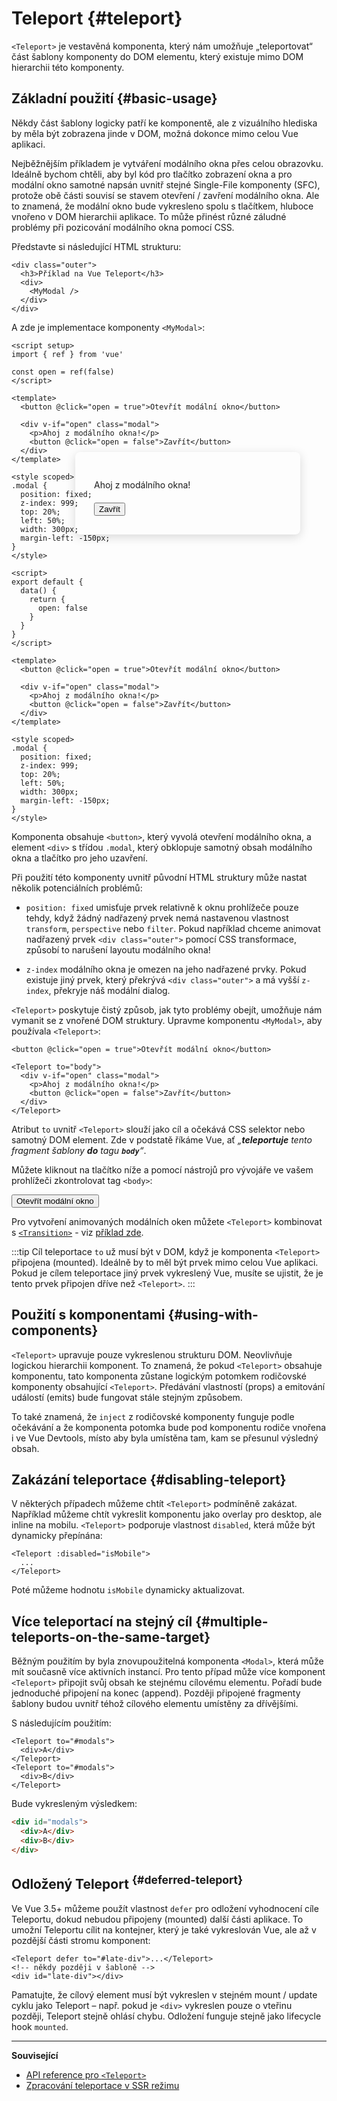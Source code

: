 # Teleport {#teleport}

 <VueSchoolLink href="https://vueschool.io/lessons/vue-3-teleport" title="Lekce o komponentě Teleport ve Vue.js zdarma"/>

`<Teleport>` je vestavěná komponenta, který nám umožňuje „teleportovat“ část šablony komponenty do DOM elementu, který existuje mimo DOM hierarchii této komponenty.

## Základní použití {#basic-usage}

Někdy část šablony logicky patří ke komponentě, ale z vizuálního hlediska by měla být zobrazena jinde v DOM, možná dokonce mimo celou Vue aplikaci.

Nejběžnějším příkladem je vytváření modálního okna přes celou obrazovku. Ideálně bychom chtěli, aby byl kód pro tlačítko zobrazení okna a pro modální okno samotné napsán uvnitř stejné Single-File komponenty (SFC), protože obě části souvisí se stavem otevření / zavření modálního okna. Ale to znamená, že modální okno bude vykresleno spolu s&nbsp;tlačítkem, hluboce vnořeno v DOM hierarchii aplikace. To může přinést různé záludné problémy při pozicování modálního okna pomocí CSS.

Představte si následující HTML strukturu:

```vue-html
<div class="outer">
  <h3>Příklad na Vue Teleport</h3>
  <div>
    <MyModal />
  </div>
</div>
```

A zde je implementace komponenty `<MyModal>`:

<div class="composition-api">

```vue
<script setup>
import { ref } from 'vue'

const open = ref(false)
</script>

<template>
  <button @click="open = true">Otevřít modální okno</button>

  <div v-if="open" class="modal">
    <p>Ahoj z modálního okna!</p>
    <button @click="open = false">Zavřít</button>
  </div>
</template>

<style scoped>
.modal {
  position: fixed;
  z-index: 999;
  top: 20%;
  left: 50%;
  width: 300px;
  margin-left: -150px;
}
</style>
```

</div>
<div class="options-api">

```vue
<script>
export default {
  data() {
    return {
      open: false
    }
  }
}
</script>

<template>
  <button @click="open = true">Otevřít modální okno</button>

  <div v-if="open" class="modal">
    <p>Ahoj z modálního okna!</p>
    <button @click="open = false">Zavřít</button>
  </div>
</template>

<style scoped>
.modal {
  position: fixed;
  z-index: 999;
  top: 20%;
  left: 50%;
  width: 300px;
  margin-left: -150px;
}
</style>
```

</div>

Komponenta obsahuje `<button>`, který vyvolá otevření modálního okna, a element `<div>` s třídou `.modal`, který obklopuje samotný obsah modálního okna a tlačítko pro jeho uzavření.

Při použití této komponenty uvnitř původní HTML struktury může nastat několik potenciálních problémů:

- `position: fixed` umisťuje prvek relativně k oknu prohlížeče pouze tehdy, když žádný nadřazený prvek nemá nastavenou vlastnost `transform`, `perspective` nebo `filter`. Pokud například chceme animovat nadřazený prvek `<div class="outer">` pomocí CSS transformace, způsobí to narušení layoutu modálního okna!

- `z-index` modálního okna je omezen na jeho nadřazené prvky. Pokud existuje jiný prvek, který překrývá `<div class="outer">` a má vyšší `z-index`, překryje náš modální dialog.

`<Teleport>` poskytuje čistý způsob, jak tyto problémy obejít, umožňuje nám vymanit se z vnořené DOM struktury. Upravme komponentu `<MyModal>`, aby používala `<Teleport>`:

```vue-html{3,8}
<button @click="open = true">Otevřít modální okno</button>

<Teleport to="body">
  <div v-if="open" class="modal">
    <p>Ahoj z modálního okna!</p>
    <button @click="open = false">Zavřít</button>
  </div>
</Teleport>
```

Atribut `to` uvnitř `<Teleport>` slouží jako cíl a očekává CSS selektor nebo samotný DOM element. Zde v podstatě říkáme Vue, ať _„**teleportuje** tento fragment šablony **do** tagu **`body`**“_.

Můžete kliknout na tlačítko níže a pomocí nástrojů pro vývojáře ve vašem prohlížeči zkontrolovat tag `<body>`:

<script setup>
import { ref } from 'vue'
const open = ref(false)
</script>

<div class="demo">
  <button @click="open = true">Otevřít modální okno</button>
  <ClientOnly>
    <Teleport to="body">
      <div v-if="open" class="demo modal-demo">
        <p style="margin-bottom:20px">Ahoj z modálního okna!</p>
        <button @click="open = false">Zavřít</button>
      </div>
    </Teleport>
  </ClientOnly>
</div>

<style>
.modal-demo {
  position: fixed;
  z-index: 999;
  top: 20%;
  left: 50%;
  width: 300px;
  margin-left: -150px;
  background-color: var(--vt-c-bg);
  padding: 30px;
  border-radius: 8px;
  box-shadow: 0 4px 16px rgba(0, 0, 0, 0.15);
}
</style>

Pro vytvoření animovaných modálních oken můžete `<Teleport>` kombinovat s&nbsp;[`<Transition>`](./transition) - viz [příklad zde](/examples/#modal).

:::tip
Cíl teleportace `to` už musí být v DOM, když je komponenta `<Teleport>` připojena (mounted). Ideálně by to měl být prvek mimo celou Vue aplikaci. Pokud je cílem teleportace jiný prvek vykreslený Vue, musíte se ujistit, že je tento prvek připojen dříve než `<Teleport>`.
:::

## Použití s komponentami {#using-with-components}

`<Teleport>` upravuje pouze vykreslenou strukturu DOM. Neovlivňuje logickou hierarchii komponent. To znamená, že pokud `<Teleport>` obsahuje komponentu, tato komponenta zůstane logickým potomkem rodičovské komponenty obsahující `<Teleport>`. Předávání vlastností (props) a emitování událostí (emits) bude fungovat stále stejným způsobem.

To také znamená, že `inject` z rodičovské komponenty funguje podle očekávání a že komponenta potomka bude pod komponentu rodiče vnořena i ve Vue Devtools, místo aby byla umístěna tam, kam se přesunul výsledný obsah.

## Zakázání teleportace {#disabling-teleport}

V některých případech můžeme chtít `<Teleport>` podmíněně zakázat. Například můžeme chtít vykreslit komponentu jako overlay pro desktop, ale inline na mobilu. `<Teleport>` podporuje vlastnost `disabled`, která může být dynamicky přepínána:

```vue-html
<Teleport :disabled="isMobile">
  ...
</Teleport>
```

Poté můžeme hodnotu `isMobile` dynamicky aktualizovat.

## Více teleportací na stejný cíl {#multiple-teleports-on-the-same-target}

Běžným použitím by byla znovupoužitelná komponenta `<Modal>`, která může mít současně více aktivních  instancí. Pro tento případ může více komponent `<Teleport>` připojit svůj obsah ke stejnému cílovému elementu. Pořadí bude jednoduché připojení na konec (append). Později připojené fragmenty šablony budou uvnitř téhož cílového elementu umístěny za dřívějšími.

S následujícím použitím:

```vue-html
<Teleport to="#modals">
  <div>A</div>
</Teleport>
<Teleport to="#modals">
  <div>B</div>
</Teleport>
```

Bude vykresleným výsledkem:

```html
<div id="modals">
  <div>A</div>
  <div>B</div>
</div>
```

## Odložený Teleport <sup class="vt-badge" data-text="3.5+" /> {#deferred-teleport}

Ve Vue 3.5+ můžeme použít vlastnost  `defer` pro odložení vyhodnocení cíle Teleportu, dokud nebudou připojeny (mounted) další části aplikace. To umožní Teleportu cílit na kontejner, který je také vykreslován Vue, ale až v pozdější části stromu komponent:

```vue-html
<Teleport defer to="#late-div">...</Teleport>
<!-- někdy později v šabloně -->
<div id="late-div"></div>
```

Pamatujte, že cílový element musí být vykreslen v stejném mount / update cyklu jako Teleport – např. pokud je `<div>` vykreslen pouze o vteřinu později, Teleport stejně ohlásí chybu. Odložení funguje stejně jako lifecycle hook `mounted`.

---

**Související**

- [API reference pro `<Teleport>`](/api/built-in-components#teleport)
- [Zpracování teleportace v SSR režimu](/guide/scaling-up/ssr#teleports)
